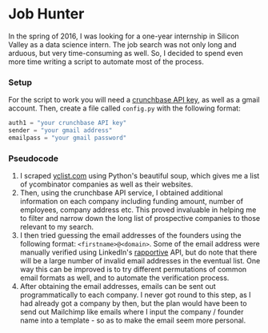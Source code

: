 # Job Hunter
In the spring of 2016, I was looking for a one-year internship in Silicon Valley as a data science intern. The job search was not only long and arduous, but very time-consuming as well. So, I decided to spend even more time writing a script to automate most of the process.

### Setup
For the script to work you will need a [crunchbase API key](), as well as a gmail account. Then, create a file called `config.py` with the following format:
```python
auth1 = "your crunchbase API key"
sender = "your gmail address"
emailpass = "your gmail password"
```

### Pseudocode
1. I scraped [yclist.com](http://yclist.com/) using Python's beautiful soup, which gives me a list of ycombinator companies as well as their websites.
2. Then, using the crunchbase API service, I obtained additional information on each company including funding amount, number of employees, company address etc. This proved invaluable in helping me to filter and narrow down the long list of prospective companies to those relevant to my search.
3. I then tried guessing the email addresses of the founders using the following format: `<firstname>@<domain>`. Some of the email address were manually verified using LinkedIn's [rapportive](https://rapportive.com/) API, but do note that there will be a large number of invalid email addresses in the eventual list. One way this can be improved is to try different permutations of common email formats as well, and to automate the verification process.
4. After obtaining the email addresses, emails can be sent out programmatically to each company. I never got round to this step, as I had already got a company by then, but the plan would have been to send out Mailchimp like emails where I input the company / founder name into a template - so as to make the email seem more personal. 
